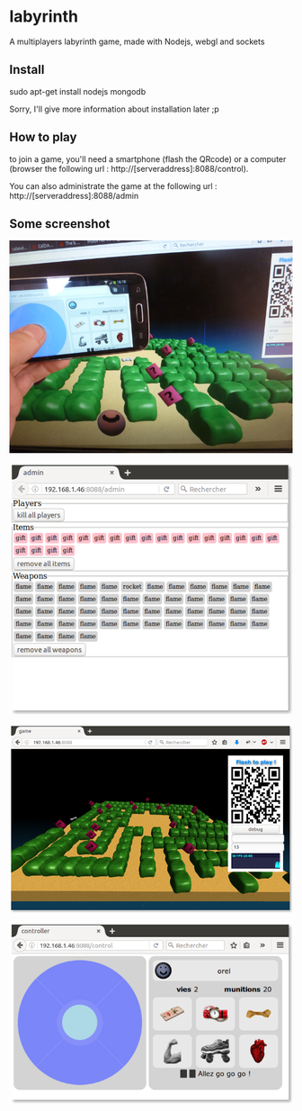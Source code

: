 # labyrinth
A multiplayers labyrinth game, made with Nodejs, webgl and sockets


## Install

sudo apt-get install nodejs mongodb

Sorry, I'll give more information about installation later ;p


## How to play

to join a game, you'll need a smartphone (flash the QRcode) or a computer (browser the following url :
http://[serveraddress]:8088/control).

You can also administrate the game at the following url :
http://[serveraddress]:8088/admin


## Some screenshot

![alt tag](https://github.com/Orelab/labyrinth/blob/master/assets/img/screenshot1.jpg)

![alt tag](https://github.com/Orelab/labyrinth/blob/master/assets/img/screenshot2.png)

![alt tag](https://github.com/Orelab/labyrinth/blob/master/assets/img/screenshot3.png)

![alt tag](https://github.com/Orelab/labyrinth/blob/master/assets/img/screenshot4.png)

